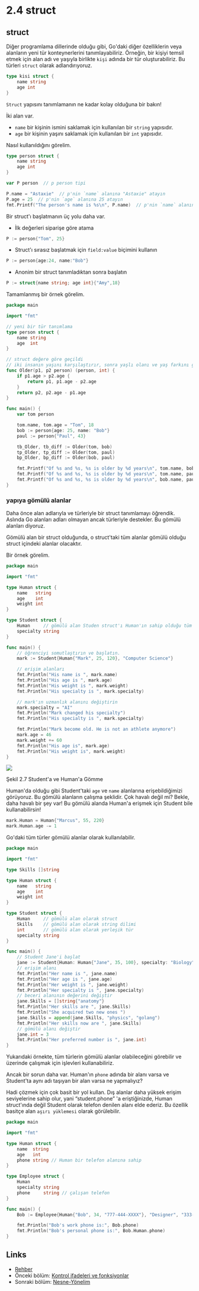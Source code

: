 # 2.4 struct

## struct

Diğer programlama dillerinde olduğu gibi, Go'daki diğer özelliklerin veya alanların yeni tür konteynerlerini tanımlayabiliriz. Örneğin, bir kişiyi temsil etmek için alan adı ve yaşıyla birlikte `kişi` adında bir tür oluşturabiliriz. Bu türleri `struct` olarak adlandırıyoruz.

```Go
type kisi struct {
	name string
	age int
}
```

`Struct` yapısını tanımlamanın ne kadar kolay olduğuna bir bakın!

İki alan var.

* `name` bir kişinin ismini saklamak için kullanılan bir `string` yapısıdır.
* `age` bir kişinin yaşını saklamak için kullanılan bir `int` yapısıdır.

Nasıl kullanıldığını görelim.

```Go
type person struct {
	name string
	age int
}

var P person  // p person tipi

P.name = "Astaxie"  // p'nin `name` alanına "Astaxie" atayın
P.age = 25  // p'nin `age` alanına 25 atayın
fmt.Printf("The person's name is %s\n", P.name)  // p'nin `name` alanını ekrana yazdırın
```

Bir struct'ı başlatmanın üç yolu daha var.

* İlk değerleri siparişe göre atama

```Go
P := person{"Tom", 25}
```

* Struct'ı sırasız başlatmak için `field:value` biçimini kullanın

```Go
P := person{age:24, name:"Bob"}
```

* Anonim bir struct tanımladıktan sonra başlatın

```Go
P := struct{name string; age int}{"Amy",18}
```

Tamamlanmış bir örnek görelim.

```Go
package main

import "fmt"

// yeni bir tür tanımlama
type person struct {
	name string
	age  int
}

// struct değere göre geçildi
// iki insanın yaşını karşılaştırır, sonra yaşlı olanı ve yaş farkını getirir.
func Older(p1, p2 person) (person, int) {
	if p1.age > p2.age {
		return p1, p1.age - p2.age
	}
	return p2, p2.age - p1.age
}

func main() {
	var tom person

	tom.name, tom.age = "Tom", 18
	bob := person{age: 25, name: "Bob"}
	paul := person{"Paul", 43}

	tb_Older, tb_diff := Older(tom, bob)
	tp_Older, tp_diff := Older(tom, paul)
	bp_Older, bp_diff := Older(bob, paul)

	fmt.Printf("Of %s and %s, %s is older by %d years\n", tom.name, bob.name, tb_Older.name, tb_diff)
	fmt.Printf("Of %s and %s, %s is older by %d years\n", tom.name, paul.name, tp_Older.name, tp_diff)
	fmt.Printf("Of %s and %s, %s is older by %d years\n", bob.name, paul.name, bp_Older.name, bp_diff)
}
```

### yapıya gömülü alanlar

Daha önce alan adlarıyla ve türleriyle bir struct tanımlamayı öğrendik. Aslında Go alanları adları olmayan ancak türleriyle destekler. Bu gömülü alanları diyoruz.

Gömülü alan bir struct olduğunda, o struct'taki tüm alanlar gömülü olduğu struct içindeki alanlar olacaktır.

Bir örnek görelim.

```Go
package main

import "fmt"

type Human struct {
	name   string
	age    int
	weight int
}

type Student struct {
	Human     // gömülü alan Studen struct'ı Human'ın sahip olduğu tüm alanları içerir.
	specialty string
}

func main() {
	// öğrenciyi somutlaştırın ve başlatın.
	mark := Student{Human{"Mark", 25, 120}, "Computer Science"}

	// erişim alanları
	fmt.Println("His name is ", mark.name)
	fmt.Println("His age is ", mark.age)
	fmt.Println("His weight is ", mark.weight)
	fmt.Println("His specialty is ", mark.specialty)

	// mark'ın uzmanlık alanını değiştirin
	mark.specialty = "AI"
	fmt.Println("Mark changed his specialty")
	fmt.Println("His specialty is ", mark.specialty)

	fmt.Println("Mark become old. He is not an athlete anymore")
	mark.age = 46
	mark.weight += 60
	fmt.Println("His age is", mark.age)
	fmt.Println("His weight is", mark.weight)
}

```

![](images/2.4.student\_struct.png)

Şekil 2.7 Student'a ve Human'a Gömme

Human'da olduğu gibi Student'taki `age` ve `name` alanlarına erişebildiğimizi görüyoruz. Bu gömülü alanların çalışma şeklidir. Çok havalı değil mi? Bekle, daha havalı bir şey var! Bu gömülü alanda Human'a erişmek için Student bile kullanabilirsin!

```Go
mark.Human = Human{"Marcus", 55, 220}
mark.Human.age -= 1
```

Go'daki tüm türler gömülü alanlar olarak kullanılabilir.

```Go
package main

import "fmt"

type Skills []string

type Human struct {
	name   string
	age    int
	weight int
}

type Student struct {
	Human     // gömülü alan olarak struct
	Skills    // gömülü alan olarak string dilimi
	int       // gömülü alan olarak yerleşik tür
	specialty string
}

func main() {
	// Student Jane'i başlat
	jane := Student{Human: Human{"Jane", 35, 100}, specialty: "Biology"}
	// erişim alanı
	fmt.Println("Her name is ", jane.name)
	fmt.Println("Her age is ", jane.age)
	fmt.Println("Her weight is ", jane.weight)
	fmt.Println("Her specialty is ", jane.specialty)
	// beceri alanının değerini değiştir
	jane.Skills = []string{"anatomy"}
	fmt.Println("Her skills are ", jane.Skills)
	fmt.Println("She acquired two new ones ")
	jane.Skills = append(jane.Skills, "physics", "golang")
	fmt.Println("Her skills now are ", jane.Skills)
	// gömülü alanı değiştir
	jane.int = 3
	fmt.Println("Her preferred number is ", jane.int)
}

```

Yukarıdaki örnekte, tüm türlerin gömülü alanlar olabileceğini görebilir ve üzerinde çalışmak için işlevleri kullanabiliriz.

Ancak bir sorun daha var. Human'ın `phone` adında bir alanı varsa ve Student'ta aynı adı taşıyan bir alan varsa ne yapmalıyız?

Hadi çözmek için çok basit bir yol kullan. Dış alanlar daha yüksek erişim seviyelerine sahip olur, yani “student.phone” 'a eriştiğinizde, Human struct'ında değil Student olarak telefon denilen alanı elde ederiz. Bu özellik basitçe alan `aşırı yüklemesi` olarak görülebilir.

```Go
package main

import "fmt"

type Human struct {
	name  string
	age   int
	phone string // Human bir telefon alanına sahip
}

type Employee struct {
	Human
	specialty string
	phone     string // çalışan telefon
}

func main() {
	Bob := Employee{Human{"Bob", 34, "777-444-XXXX"}, "Designer", "333-222"}

	fmt.Println("Bob's work phone is:", Bob.phone)
	fmt.Println("Bob's personal phone is:", Bob.Human.phone)
}

```

## Links

* [Rehber](preface.md)
* Önceki bölüm: [Kontrol ifadeleri ve fonksiyonlar](02.3.md)
* Sonraki bölüm: [Nesne-Yönelim](02.5.md)
